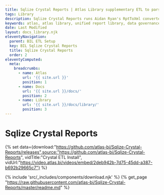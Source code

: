 ```yaml
---
title: Sqlize Crystal Reports | Atlas Library supplementary ETL to parse SAP Crystal report templates, and connect to APIs to gather report data
tags: Library
description: Sqlize Crystal Reports runs Aidan Ryan's RptToXml converter to convert a directory of SAP Crystal Reports into XLM files, and then makes a strong attempt at parsing that XML out into a somewhat readable and potentially runnable t-sql statement. The results are saved into a database table along with the reports.
keywords: atlas, atlas library, unified report library, data governance, database, etl, crystal, sap reports, sql
date: Last Modified
layout: docs_library.njk
eleventyNavigation:
  parent: BIL ETL Setup
  key: BIL Sqlize Crystal Reports
  title: Sqlize Crystal Reports
  order: 2
eleventyComputed:
  meta:
    breadcrumbs:
      - name: Atlas
        url: '{{ site.url }}'
        position: 1
      - name: Docs
        url: '{{ site.url }}/docs/'
        position: 2
      - name: Library
        url: '{{ site.url }}/docs/library/'
        position: 3
---
```


# Sqlize Crystal Reports

{% set data={download:"https://github.com/atlas-bi/Sqlize-Crystal-Reports/releases",source:"https://github.com/atlas-bi/Sqlize-Crystal-Reports", vidTitle:"Crystal ETL Install", vidUrl:"https://video.atlas.bi/videos/embed/2deb942b-7d75-45dd-a387-b692b29665c7"} %}

{% include 'src/_includes/components/download.njk' %}
{% get_page "https://raw.githubusercontent.com/atlas-bi/Sqlize-Crystal-Reports/master/readme.md" %}
